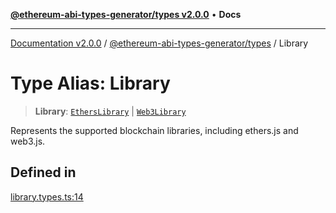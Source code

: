 [**@ethereum-abi-types-generator/types v2.0.0**](../README.md) • **Docs**

***

[Documentation v2.0.0](../../../packages.md) / [@ethereum-abi-types-generator/types](../README.md) / Library

# Type Alias: Library

> **Library**: [`EthersLibrary`](EthersLibrary.md) \| [`Web3Library`](Web3Library.md)

Represents the supported blockchain libraries, including ethers.js and web3.js.

## Defined in

[library.types.ts:14](https://github.com/niZmosis/ethereum-abi-types-generator/blob/8be0c174f1ad191b06c4413881733fc6912573c5/packages/types/src/library.types.ts#L14)
